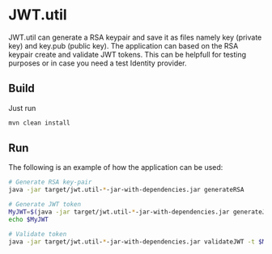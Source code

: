# JWT.util

JWT.util can generate a RSA keypair and save it as files namely key (private key) and key.pub (public key). The application can based on the RSA keypair create and validate JWT tokens. This can be helpfull for testing purposes or in case you need a test Identity provider.

## Build

Just run

````bash
mvn clean install
````

## Run

The following is an example of how the application can be used:

````bash
# Generate RSA key-pair
java -jar target/jwt.util-*-jar-with-dependencies.jar generateRSA

# Generate JWT token
MyJWT=$(java -jar target/jwt.util-*-jar-with-dependencies.jar generateJWT | cut -d ":" -f 4 | tr -d ' \t\n\r\f')
echo $MyJWT

# Validate token
java -jar target/jwt.util-*-jar-with-dependencies.jar validateJWT -t $MyJWT
````
